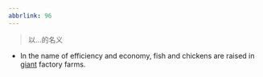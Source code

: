 ```yaml
---
abbrlink: 96
---
```

> 以...的名义

- In the name of efficiency and economy, fish and chickens are raised in [giant](giant.md) factory farms.
